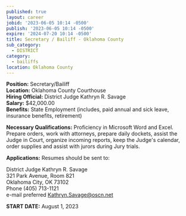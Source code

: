 ```yaml
---
published: true
layout: career
jobid: '2023-06-05 10:14 -0500'
publish: '2023-06-05 10:14 -0500'
expire: '2024-07-20 10:14 -0500'
title: Secretary / Bailiff - Oklahoma County
sub_category:
  - DISTRICT
category:
  - bailiffs
location: Oklahoma County
---
```

**Position:** Secretary/Bailiff  
**Location:** Oklahoma County Courthouse  
**Hiring Official:** District Judge Kathryn R. Savage  
**Salary:** $42,000.00  
**Benefits:** State Employment (includes, paid annual and sick leave, insurance benefits, retirement)

**Necessary Qualifications:** Proficiency in Microsoft Word and Excel.  Prepare orders, work with attorneys, prepare daily dockets, assist the Judge in Court, organize incoming reports, keep the Judge's calendar, order supplies and assist with jurors during Jury trials.	

**Applications:** Resumes should be sent to:

District Judge Kathryn R. Savage  
321 Park Avenue, Room 821  
Oklahoma City, OK  73102  
Phone (405) 713-1121  
e-mail preferred [Kathryn.Savage@oscn.net](mailto:Kathryn.Savage@oscn.net)

**START DATE:** August 1, 2023
